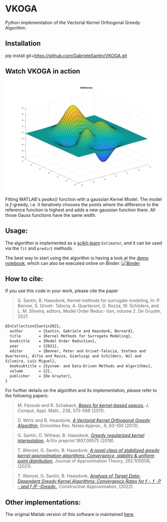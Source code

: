 # VKOGA
Python implementation of the Vectorial Kernel Orthogonal Greedy Algorithm.


## Installation

pip install git+https://github.com/GabrieleSantin/VKOGA.git



## Watch VKOGA in action
![](visualization.gif)
Fitting MATLAB's *peaks()* function with a gaussian Kernel Model.
The model is *f*-greedy, i.e. it iteratively chooses the points where the difference to the reference function is highest and adds a new gaussian function there.
All those Gauss functions have the same width.



## Usage:
The algorithm is implemented as a [scikit-learn](https://scikit-learn.org/stable/) `Estimator`, and it can be used via the `fit` and `predict` methods.

The best way to start using the algorithm is having a look at the [demo notebook](demo.ipynb), which can also be executed online on Binder: [![Binder](https://mybinder.org/badge_logo.svg)](https://mybinder.org/v2/gh/GabrieleSantin/VKOGA/master?filepath=demo.ipynb)




## How to cite:
If you use this code in your work, please cite the paper

> G. Santin, B. Haasdonk, Kernel methods for surrogate modeling, In: P. Benner, S. Grivet-
Talocia, A. Quarteroni, G. Rozza, W. Schilders, and L. M. Silveira, editors, Model Order Reduc-
tion, volume 2. De Gruyter, 2021.


```bibtex:
@InCollection{Santin2021,
  author       = {Santin, Gabriele and Haasdonk, Bernard},
  title        = {Kernel Methods for Surrogate Modeling},
  booktitle    = {Model Order Reduction},
  year         = {2021},
  editor       = {Benner, Peter and Grivet-Talocia, Stefano and Quarteroni, Alfio and Rozza, Gianluigi and Schilders, Wil and Silveira, Luís Miguel},
  booksubtitle = {System- and Data-Driven Methods and Algorithms},
  volume       = {2},
  publisher    = {De Gruyter},
}
```

For further details on the algorithm and its implementation, please refer to the following papers:

> M. Pazouki and R. Schaback, [_Bases for kernel-based spaces_](https://www.sciencedirect.com/science/article/pii/S0377042711002688), J. Comput. Appl. Math., 236, 575-588 (2011).

> D. Wirtz and B. Haasdonk, [_A Vectorial Kernel Orthogonal Greedy Algorithm_](https://drna.padovauniversitypress.it/2013/specialissue/10), Dolomites Res. Notes Approx., 6, 83-100 (2013). 

> G. Santin, D. Wittwar, B. Haasdonk, [_Greedy regularized kernel interpolation_](https://arxiv.org/abs/1807.09575), ArXiv preprint 1807.09575 (2018).

> T. Wenzel, G. Santin, B. Haasdonk, [_A novel class of stabilized greedy kernel approximation algorithms: Convergence, stability & uniform point distribution_](https://www.sciencedirect.com/science/article/abs/pii/S0021904520301441), Journal of Approximation Theory, 262:105508, (2021).

> T. Wenzel, G. Santin, B. Haasdonk, [_Analysis of Target Data-Dependent Greedy Kernel Algorithms: Convergence Rates for f -, f · P - and f /P -Greedy._](https://link.springer.com/article/10.1007/s00365-022-09592-3), Constructive Approximation, (2022).

## Other implementations:
The original Matlab version of this software is maintained [here](https://gitlab.mathematik.uni-stuttgart.de/pub/ians-anm/vkoga).

